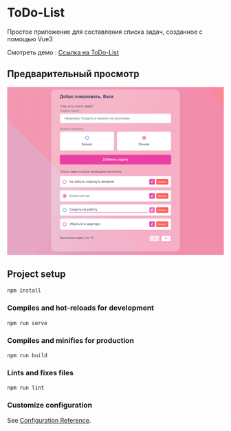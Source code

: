 # ToDo-List
Простое приложение для составления списка задач, созданное с помощью Vue3

Смотреть демо : [Ссылка на ToDo-List](https://ndartemka1.github.io/todo-list/)

## Предварительный просмотр
![prev](/public/img/prev.png)

## Project setup
```
npm install
```

### Compiles and hot-reloads for development
```
npm run serve
```

### Compiles and minifies for production
```
npm run build
```

### Lints and fixes files
```
npm run lint
```

### Customize configuration
See [Configuration Reference](https://cli.vuejs.org/config/).
